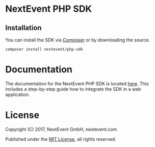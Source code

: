 # NextEvent PHP SDK

## Installation

You can install the SDK via [Composer](https://getcomposer.org) or by downloading the source.

```
composer install nextevent/php-sdk
```

# Documentation

The documentation for the NextEvent PHP SDK is located [here](http://docs.nextevent.com/sdk).
This includes a step-by-step guide how to integrate the SDK in a web application.

# License

Copyright (C) 2017, NextEvent GmbH, nextevent.com

Published under the [MIT License](https://opensource.org/licenses/MIT), all rights reserved.
